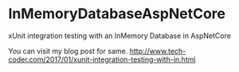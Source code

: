 # InMemoryDatabaseAspNetCore
xUnit integration testing with an InMemory Database in AspNetCore


You can visit my blog post for same. http://www.tech-coder.com/2017/01/xunit-integration-testing-with-in.html
